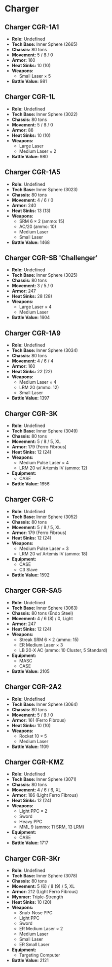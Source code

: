 # Charger
## Charger CGR-1A1
- **Role:** Undefined
- **Tech Base:** Inner Sphere (2665)
- **Chassis:** 80 tons
- **Movement:** 5 / 8 / 0
- **Armor:** 160
- **Heat Sinks:** 10 (10)
- **Weapons:**
  - Small Laser × 5
- **Battle Value:** 981

## Charger CGR-1L
- **Role:** Undefined
- **Tech Base:** Inner Sphere (3022)
- **Chassis:** 80 tons
- **Movement:** 5 / 8 / 0
- **Armor:** 88
- **Heat Sinks:** 10 (10)
- **Weapons:**
  - Large Laser
  - Medium Laser × 2
- **Battle Value:** 980

## Charger CGR-1A5
- **Role:** Undefined
- **Tech Base:** Inner Sphere (3023)
- **Chassis:** 80 tons
- **Movement:** 4 / 6 / 0
- **Armor:** 240
- **Heat Sinks:** 13 (13)
- **Weapons:**
  - SRM 6 × 2 (ammo: 15)
  - AC/20 (ammo: 10)
  - Medium Laser
  - Small Laser
- **Battle Value:** 1468

## Charger CGR-SB 'Challenger'
- **Role:** Undefined
- **Tech Base:** Inner Sphere (3025)
- **Chassis:** 80 tons
- **Movement:** 3 / 5 / 0
- **Armor:** 247
- **Heat Sinks:** 28 (28)
- **Weapons:**
  - Large Laser × 4
  - Medium Laser
- **Battle Value:** 1604

## Charger CGR-1A9
- **Role:** Undefined
- **Tech Base:** Inner Sphere (3034)
- **Chassis:** 80 tons
- **Movement:** 4 / 6 / 4
- **Armor:** 160
- **Heat Sinks:** 22 (22)
- **Weapons:**
  - Medium Laser × 4
  - LRM 20 (ammo: 12)
  - Small Laser
- **Battle Value:** 1397

## Charger CGR-3K
- **Role:** Undefined
- **Tech Base:** Inner Sphere (3049)
- **Chassis:** 80 tons
- **Movement:** 5 / 8 / 5, XL
- **Armor:** 179 (Ferro Fibrous)
- **Heat Sinks:** 12 (24)
- **Weapons:**
  - Medium Pulse Laser × 4
  - LRM 20 w/ Artemis IV (ammo: 12)
- **Equipment:**
  - CASE
- **Battle Value:** 1656

## Charger CGR-C
- **Role:** Undefined
- **Tech Base:** Inner Sphere (3052)
- **Chassis:** 80 tons
- **Movement:** 5 / 8 / 5, XL
- **Armor:** 179 (Ferro Fibrous)
- **Heat Sinks:** 12 (24)
- **Weapons:**
  - Medium Pulse Laser × 3
  - LRM 20 w/ Artemis IV (ammo: 18)
- **Equipment:**
  - CASE
  - C3 Slave
- **Battle Value:** 1592

## Charger CGR-SA5
- **Role:** Undefined
- **Tech Base:** Inner Sphere (3063)
- **Chassis:** 80 tons (Endo Steel)
- **Movement:** 4 / 6 (8) / 0, Light
- **Armor:** 247
- **Heat Sinks:** 12 (24)
- **Weapons:**
  - Streak SRM 6 × 2 (ammo: 15)
  - ER Medium Laser × 3
  - LB 20-X AC (ammo: 10 Cluster, 5 Standard)
- **Equipment:**
  - MASC
  - CASE
- **Battle Value:** 2105

## Charger CGR-2A2
- **Role:** Undefined
- **Tech Base:** Inner Sphere (3064)
- **Chassis:** 80 tons
- **Movement:** 5 / 8 / 0
- **Armor:** 161 (Ferro Fibrous)
- **Heat Sinks:** 10 (10)
- **Weapons:**
  - Rocket 10 × 5
  - Medium Laser
- **Battle Value:** 1109

## Charger CGR-KMZ
- **Role:** Undefined
- **Tech Base:** Inner Sphere (3071)
- **Chassis:** 80 tons
- **Movement:** 4 / 6 / 6, XL
- **Armor:** 186 (Light Ferro Fibrous)
- **Heat Sinks:** 12 (24)
- **Weapons:**
  - Light PPC × 2
  - Sword
  - Heavy PPC
  - MML 9 (ammo: 11 SRM, 13 LRM)
- **Equipment:**
  - CASE
- **Battle Value:** 1717

## Charger CGR-3Kr
- **Role:** Undefined
- **Tech Base:** Inner Sphere (3078)
- **Chassis:** 80 tons
- **Movement:** 5 (6) / 8 (9) / 5, XL
- **Armor:** 212 (Light Ferro Fibrous)
- **Myomer:** Triple-Strength
- **Heat Sinks:** 10 (20)
- **Weapons:**
  - Snub-Nose PPC
  - Light PPC
  - Sword
  - ER Medium Laser × 2
  - Medium Laser
  - Small Laser
  - ER Small Laser
- **Equipment:**
  - Targeting Computer
- **Battle Value:** 2121

